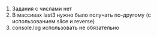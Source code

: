 1. Задания с числами нет
2. В массивах last3 нужно было получать по-другому (с использованием slice и reverse)
3. console.log использовать не обязательно

